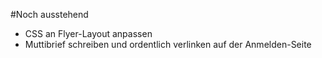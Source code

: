 #Noch ausstehend
* CSS an Flyer-Layout anpassen
* Muttibrief schreiben und ordentlich verlinken auf der Anmelden-Seite
